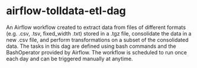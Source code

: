 # airflow-tolldata-etl-dag
An Airflow workflow created to extract data from files of different formats (e.g. .csv, .tsv, fixed_width .txt) stored in a .tgz file, consolidate the data in a new .csv file, and perform transformations on a subset of the consolidated data. The tasks in this dag are defined using bash commands and the BashOperator provided by Airflow. The workflow is scheduled to run once each day and can be triggered manually at anytime. 
